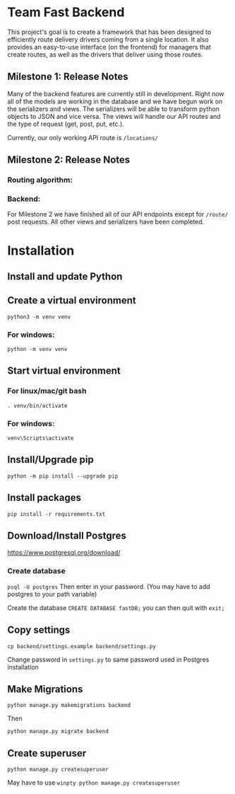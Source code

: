 # Team Fast Backend
This project's goal is to create a framework that has been designed to efficiently route delivery drivers coming from a single location. It also provides an easy-to-use interface (on the frontend) for managers that create routes, as well as the drivers that deliver using those routes. 

## Milestone 1: Release Notes
Many of the backend features are currently still in development. Right now all of the models are working in the database and we have begun work on the serializers and views. The serializers will be able to transform python objects to JSON and vice versa. The views will handle our API routes and the type of request (get, post, put, etc.).

Currently, our only working API route is `/locations/`

## Milestone 2: Release Notes

### Routing algorithm:

### Backend:
For Milestone 2 we have finished all of our API endpoints except for `/route/` post requests. All other views and serializers have been completed.

# Installation
## Install and update Python

## Create a virtual environment
`python3 -m venv venv`

### For windows:
`python -m venv venv`

## Start virtual environment
### For linux/mac/git bash
`. venv/bin/activate`

### For windows:
`venv\Scripts\activate`

## Install/Upgrade pip
`python -m pip install --upgrade pip`

## Install packages
`pip install -r requirements.txt`

## Download/Install Postgres
https://www.postgresql.org/download/

### Create database
`psql -U postgres`
Then enter in your password. (You may have to add postgres to your path variable)

Create the database
`CREATE DATABASE fastDB;` you can then quit with `exit;`

## Copy settings
`cp backend/settings.example backend/settings.py`

Change password in `settings.py` to same password used in Postgres installation

## Make Migrations
`python manage.py makemigrations backend`

Then

`python manage.py migrate backend`

## Create superuser
`python manage.py createsuperuser`

May have to use `winpty python manage.py createsuperuser`
